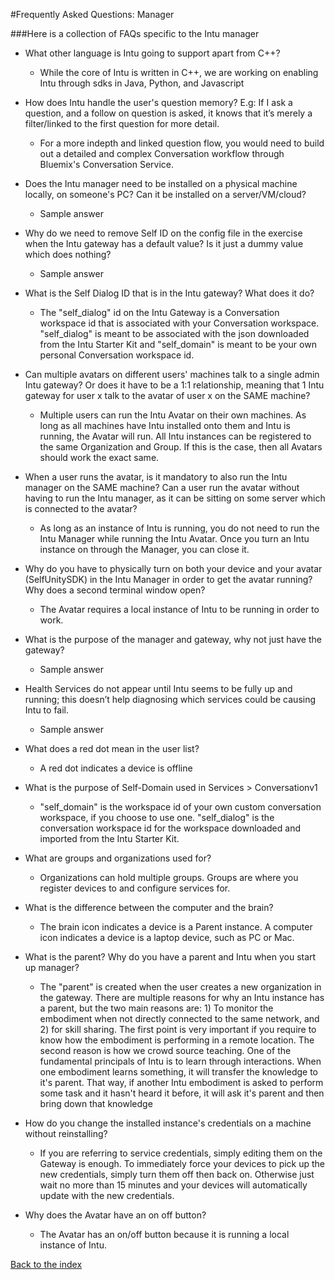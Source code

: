 #Frequently Asked Questions: Manager

###Here is a collection of FAQs specific to the Intu manager

* What other language is Intu going to support apart from C++?
  * While the core of Intu is written in C++, we are working on enabling Intu through sdks in Java, Python, and Javascript

* How does Intu handle the user's question memory? E.g: If I ask a question, and a follow on question is asked, it knows that it’s merely a filter/linked to the first question for more detail.
  * For a more indepth and linked question flow, you would need to build out a detailed and complex Conversation workflow through Bluemix's Conversation Service.

* Does the Intu manager need to be installed on a physical machine locally, on someone's PC? Can it be installed on a server/VM/cloud?
  * Sample answer

* Why do we need to remove Self ID on the config file in the exercise when the Intu gateway has a default value? Is it just a dummy value which does nothing?
  * Sample answer

* What is the Self Dialog ID that is in the Intu gateway? What does it do?
  * The "self_dialog" id on the Intu Gateway is a Conversation workspace id that is associated with your Conversation workspace.  "self_dialog" is meant to be associated with the json downloaded from the Intu Starter Kit and "self_domain" is meant to be your own personal Conversation workspace id.

* Can multiple avatars on different users' machines talk to a single admin Intu gateway? Or does it have to be a 1:1 relationship, meaning that 1 Intu gateway for user x talk to the avatar of user x on the SAME machine?
  * Multiple users can run the Intu Avatar on their own machines.  As long as all machines have Intu installed onto them and Intu is running, the Avatar will run.  All Intu instances can be registered to the same Organization and Group.  If this is the case, then all Avatars should work the exact same.

* When a user runs the avatar, is it mandatory to also run the Intu manager on the SAME machine? Can a user run the avatar without having to run the Intu manager, as it can be sitting on some server which is connected to the avatar?
  * As long as an instance of Intu is running, you do not need to run the Intu Manager while running the Intu Avatar.  Once you turn an Intu instance on through the Manager, you can close it.

* Why do you have to physically turn on both your device and your avatar (SelfUnitySDK) in the Intu Manager in order to get the avatar running? Why does a second terminal window open?
  * The Avatar requires a local instance of Intu to be running in order to work.

* What is the purpose of the manager and gateway, why not just have the gateway?
  * Sample answer

* Health Services do not appear until Intu seems to be fully up and running; this doesn’t help diagnosing which services could be causing Intu to fail.
  * Sample answer

* What does a red dot mean in the user list?
  * A red dot indicates a device is offline

* What is the purpose of Self-Domain used in Services > Conversationv1
  * "self_domain" is the workspace id of your own custom conversation workspace, if you choose to use one.  "self_dialog" is the conversation workspace id for the workspace downloaded and imported from the Intu Starter Kit.

* What are groups and organizations used for?
  * Organizations can hold multiple groups.  Groups are where you register devices to and configure services for.

* What is the difference between the computer and the brain?
  * The brain icon indicates a device is a Parent instance.  A computer icon indicates a device is a laptop device, such as PC or Mac.

* What is the parent? Why do you have a parent and Intu when you start up manager?
  * The "parent" is created when the user creates a new organization in the gateway. There are multiple reasons for why an Intu instance has a parent, but the two main reasons are: 1) To monitor the embodiment when not directly connected to the same network, and 2) for skill sharing. The first point is very important if you require to know how the embodiment is performing in a remote location. The second reason is how we crowd source teaching. One of the fundamental principals of Intu is to learn through interactions. When one embodiment learns something, it will transfer the knowledge to it's parent. That way, if another Intu embodiment is asked to perform some task and it hasn't heard it before, it will ask it's parent and then bring down that knowledge

* How do you change the installed instance's credentials on a machine without reinstalling?
  * If you are referring to service credentials, simply editing them on the Gateway is enough.  To immediately force your devices to pick up the new credentials, simply turn them off then back on.  Otherwise just wait no more than 15 minutes and your devices will automatically update with the new credentials.

* Why does the Avatar have an on off button?
  * The Avatar has an on/off button because it is running a local instance of Intu.

[Back to the index](../../README.md)
